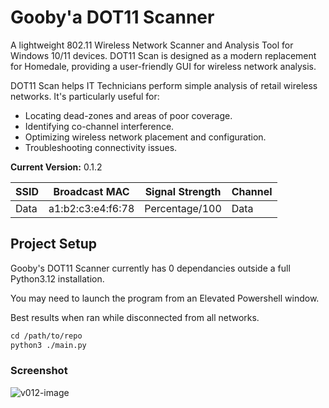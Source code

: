 # Gooby'a DOT11 Scanner

A lightweight 802.11 Wireless Network Scanner and Analysis Tool for Windows 10/11 devices. DOT11 Scan is designed as a modern replacement for Homedale, providing a user-friendly GUI for wireless network analysis.

DOT11 Scan helps IT Technicians perform simple analysis of retail wireless networks. It's particularly useful for:

- Locating dead-zones and areas of poor coverage.
- Identifying co-channel interference.
- Optimizing wireless network placement and configuration.
- Troubleshooting connectivity issues.

**Current Version:** 0.1.2

| **SSID** | **Broadcast MAC** | **Signal Strength**| **Channel** |
| --- | --- | --- | --- |
| Data | a1:b2:c3:e4:f6:78 | Percentage/100 | Data |

## Project Setup

Gooby's DOT11 Scanner currently has 0 dependancies outside a full Python3.12 installation.

You may need to launch the program from an Elevated Powershell window.

Best results when ran while disconnected from all networks.

```txt
cd /path/to/repo
python3 ./main.py
```

### Screenshot

![v012-image](https://github.com/user-attachments/assets/479812a5-e6dc-4b69-a7c6-453d2b210912)
